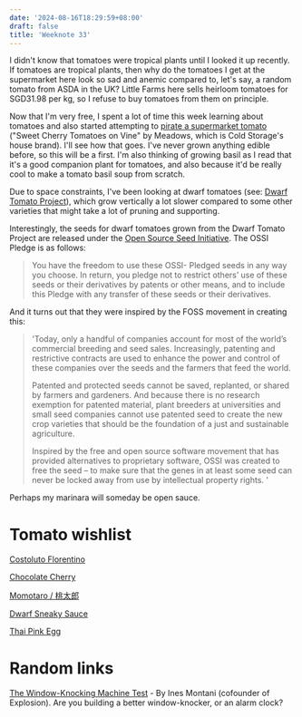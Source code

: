 ```yaml
---
date: '2024-08-16T18:29:59+08:00'
draft: false
title: 'Weeknote 33'
---
```


I didn't know that tomatoes were tropical plants until I looked it up recently. If tomatoes are tropical plants, then why do the tomatoes I get at the supermarket here look so sad and anemic compared to, let's say, a random tomato from ASDA in the UK? Little Farms here sells heirloom tomatoes for SGD31.98 per kg, so I refuse to buy tomatoes from them on principle.  

Now that I'm very free, I spent a lot of time this week learning about tomatoes and also started attempting to [pirate a supermarket tomato](https://kopiti.am/@nondescryptid/112978313425047574) ("Sweet Cherry Tomatoes on Vine" by Meadows, which is Cold Storage's house brand). I'll see how that goes. I've never grown anything edible before, so this will be a first. I'm also thinking of growing basil as I read that it's a good companion plant for tomatoes, and also because it'd be really cool to make a tomato basil soup from scratch. 

Due to space constraints, I've been looking at dwarf tomatoes (see: [Dwarf Tomato Project](https://victoryseeds.com/collections/dwarf-tomato-project)), which grow vertically a lot slower compared to some other varieties that might take a lot of pruning and supporting. 

Interestingly, the seeds for dwarf tomatoes grown from the Dwarf Tomato Project are released under the [Open Source Seed Initiative](https://osseeds.org/). The OSSI Pledge is as follows: 
>You have the freedom to use these OSSI- Pledged seeds in any way you choose. In return, you pledge not to restrict others’ use of these seeds or their derivatives by patents or other means, and to include this Pledge with any transfer of these seeds or their derivatives.

And it turns out that they were inspired by the FOSS movement in creating this: 

>'Today, only a handful of companies account for most of the world’s commercial breeding and seed sales. Increasingly, patenting and restrictive contracts are used to enhance the power and control of these companies over the seeds and the farmers that feed the world.
>
>Patented and protected seeds cannot be saved, replanted, or shared by farmers and gardeners. And because there is no research exemption for patented material, plant breeders at universities and small seed companies cannot use patented seed to create the new crop varieties that should be the foundation of a just and sustainable agriculture.
>
>Inspired by the free and open source software movement that has provided alternatives to proprietary software, OSSI was created to free the seed – to make sure that the genes in at least some seed can never be locked away from use by intellectual property rights.
'

Perhaps my marinara will someday be open sauce. 

# Tomato wishlist 
[Costoluto Florentino](https://territorialseed.com/products/tomato-costoluto-fiorentino?srsltid=AfmBOoqgwMe6w3saN7OnfqI5fC457HHrP5xnzjBgBQ3AF-EkP__XvNo3) 

[Chocolate Cherry](https://shop.seedsavers.org/chocolate-cherry-tomato) 

[Momotaro / 桃太郎](https://www.takii.co.jp/CGI/tsk/shohin/shohin.cgi?breed_seq=00000580)

[Dwarf Sneaky Sauce](https://victoryseeds.com/products/dwarf-sneaky-sauce-tomato)

[Thai Pink Egg](https://piccoloseeds.com/products/tomato-thai-pink-egg)

# Random links 
[The Window-Knocking Machine Test](https://ines.io/blog/window-knocking-machine-test/) - By Ines Montani (cofounder of Explosion). Are you building a better window-knocker, or an alarm clock? 
